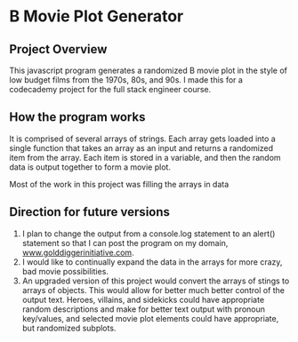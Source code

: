 # B Movie Plot Generator

## Project Overview
This javascript program generates a randomized B movie plot in the style of low budget
films from the 1970s, 80s, and 90s.  I made this for a codecademy project for the full stack
engineer course.

## How the program works
It is comprised of several arrays of strings.  Each array gets loaded into a single function
that takes an array as an input and returns a randomized item from the array.  Each item
is stored in a variable, and then the random data is output together to form a movie plot.

Most of the work in this project was filling the arrays in data

## Direction for future versions

1.  I plan to change the output from a console.log statement to an alert() statement so that
    I can post the program on my domain, www.golddiggerinitiative.com.
2.  I would like to continually expand the data in the arrays for more crazy, bad movie possibilities.
3.  An upgraded version of this project would convert the arrays of stings to arrays of objects.  This 
    would allow for better much better control of the output text.  Heroes, villains, and sidekicks could
    have appropriate random descriptions and make for better text output with pronoun key/values, and selected
    movie plot elements could have appropriate, but randomized subplots.
